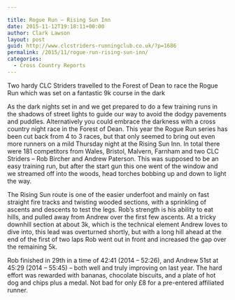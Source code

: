 ```yaml
---

title: Rogue Run – Rising Sun Inn
date: 2015-11-12T19:18:11+00:00
author: Clark Lawson
layout: post
guid: http://www.clcstriders-runningclub.co.uk/?p=1686
permalink: /2015/11/rogue-run-rising-sun-inn/
categories:
  - Cross Country Reports
---
```

Two hardy CLC Striders travelled to the Forest of Dean to race the Rogue Run which was set on a fantastic 9k course in the dark<!--more-->

As the dark nights set in and we get prepared to do a few training runs in the shadows of street lights to guide our way to avoid the dodgy pavements and puddles. Alternatively you could embrace the darkness with a cross country night race in the Forest of Dean. This year the Rogue Run series has been cut back from 4 to 3 races, but that only seemed to bring out even more runners on a mild Thursday night at the Rising Sun Inn. In total there were 181 competitors from Wales, Bristol, Malvern, Farnham and two CLC Striders – Rob Bircher and Andrew Paterson. This was supposed to be an easy training run, but after the start gun this one went of the window and we streamed off into the woods, head torches bobbing up and down to light the way. 

The Rising Sun route is one of the easier underfoot and mainly on fast straight fire tracks and twisting wooded sections, with a sprinkling of ascents and descents to test the legs. Rob’s strength is his ability to eat hills, and pulled away from Andrew over the first few ascents. At a tricky downhill section at about 3k, which is the technical element Andrew loves to dive into, this lead was overturned shortly, but with a long hill ahead at the end of the first of two laps Rob went out in front and increased the gap over the remaining 5k.

Rob finished in 29th in a time of 42:41 (2014 &#8211; 52:26), and Andrew 51st at 45:29 (2014 &#8211; 55:45) &#8211; both well and truly improving on last year. The hard effort was rewarded with bananas, chocolate biscuits, and a plate of hot dog and chips plus a medal. Not bad for only £8 for a pre-entered affiliated runner.